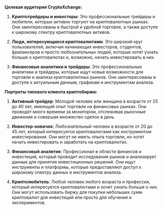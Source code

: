**Целевая аудитория CryptoXchange:**

1. **Криптотрейдеры и инвесторы**: Это профессиональные трейдеры и любители, которые активно торгуют на криптовалютных
   рынках. Они заинтересованы в быстрой и удобной торговле, а также доступе к широкому спектру криптовалютных активов.

2. **Люди, интересующиеся криптовалютами**: Это широкий круг пользователей, включая начинающих инвесторов, студентов,
   фрилансеров и просто любознательных людей, которые хотят узнать больше о криптовалютах и, возможно, начать
   инвестировать в них.

3. **Финансовые аналитики и трейдеры**: Это профессиональные аналитики и трейдеры, которые ищут новые возможности для
   торговли и анализа криптовалютных рынков. Они заинтересованы в доступе к актуальным данным, графикам и инструментам
   анализа.

**Портреты типового клиента криптобиржи:**

1. **Активный трейдер**: Молодой человек или женщина в возрасте от 25 до 40 лет, имеющий опыт торговли на финансовых
   рынках. Они проводят много времени за монитором, отслеживая рыночные движения и совершая множество сделок в день.

2. **Инвестор-новичок**: Любознательный человек в возрасте от 20 до 45 лет, который интересуется криптовалютами как
   инструментом инвестирования. Они могут не иметь опыта торговли, но хотят начать инвестировать и заработать на
   криптовалютах.

3. **Финансовый аналитик**: Профессионал в области финансов и инвестиций, который проводит исследования рынков и
   анализирует данные для принятия инвестиционных решений. Они ищут инструменты и платформы, которые предоставляют
   доступ к широкому спектру данных и инструментов анализа.

4. **Криптолюбитель**: Любой человек любого возраста и профессии, который интересуется криптовалютами и хочет узнать
   больше о них. Они могут использовать биржу для покупки небольших сумм криптовалют для инвестиций или просто для
   обучения и экспериментов.